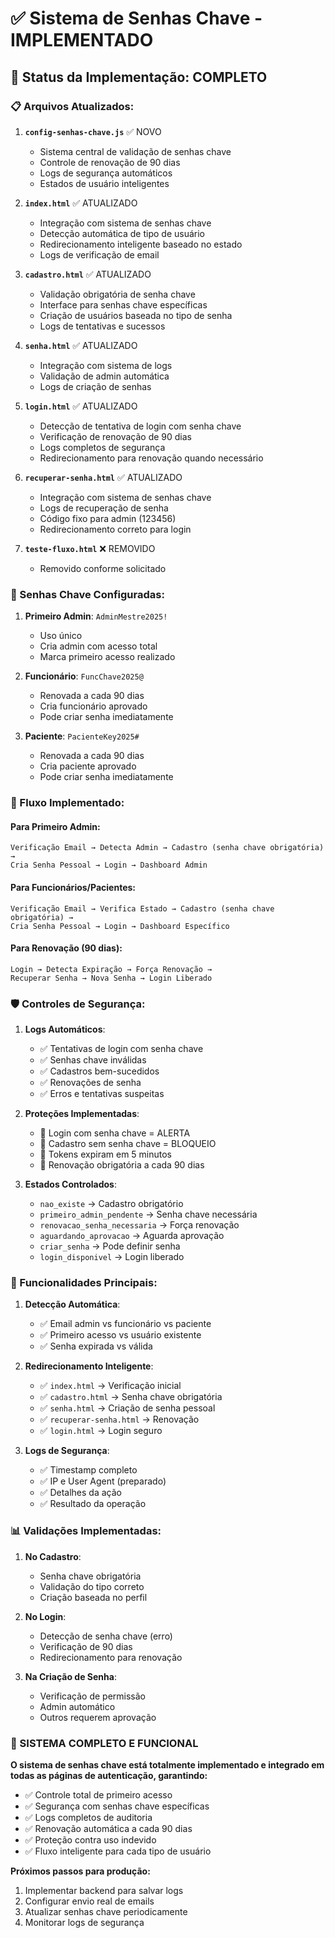 # ✅ Sistema de Senhas Chave - IMPLEMENTADO

## 🎯 Status da Implementação: COMPLETO

### 📋 Arquivos Atualizados:

1. **`config-senhas-chave.js`** ✅ NOVO
   - Sistema central de validação de senhas chave
   - Controle de renovação de 90 dias
   - Logs de segurança automáticos
   - Estados de usuário inteligentes

2. **`index.html`** ✅ ATUALIZADO
   - Integração com sistema de senhas chave
   - Detecção automática de tipo de usuário
   - Redirecionamento inteligente baseado no estado
   - Logs de verificação de email

3. **`cadastro.html`** ✅ ATUALIZADO
   - Validação obrigatória de senha chave
   - Interface para senhas chave específicas
   - Criação de usuários baseada no tipo de senha
   - Logs de tentativas e sucessos

4. **`senha.html`** ✅ ATUALIZADO
   - Integração com sistema de logs
   - Validação de admin automática
   - Logs de criação de senhas

5. **`login.html`** ✅ ATUALIZADO
   - Detecção de tentativa de login com senha chave
   - Verificação de renovação de 90 dias
   - Logs completos de segurança
   - Redirecionamento para renovação quando necessário

6. **`recuperar-senha.html`** ✅ ATUALIZADO
   - Integração com sistema de senhas chave
   - Logs de recuperação de senha
   - Código fixo para admin (123456)
   - Redirecionamento correto para login

7. **`teste-fluxo.html`** ❌ REMOVIDO
   - Removido conforme solicitado

### 🔐 Senhas Chave Configuradas:

1. **Primeiro Admin**: `AdminMestre2025!`
   - Uso único
   - Cria admin com acesso total
   - Marca primeiro acesso realizado

2. **Funcionário**: `FuncChave2025@`
   - Renovada a cada 90 dias
   - Cria funcionário aprovado
   - Pode criar senha imediatamente

3. **Paciente**: `PacienteKey2025#`
   - Renovada a cada 90 dias
   - Cria paciente aprovado
   - Pode criar senha imediatamente

### 🔄 Fluxo Implementado:

#### Para Primeiro Admin:
```
Verificação Email → Detecta Admin → Cadastro (senha chave obrigatória) → 
Cria Senha Pessoal → Login → Dashboard Admin
```

#### Para Funcionários/Pacientes:
```
Verificação Email → Verifica Estado → Cadastro (senha chave obrigatória) → 
Cria Senha Pessoal → Login → Dashboard Específico
```

#### Para Renovação (90 dias):
```
Login → Detecta Expiração → Força Renovação → 
Recuperar Senha → Nova Senha → Login Liberado
```

### 🛡️ Controles de Segurança:

1. **Logs Automáticos**:
   - ✅ Tentativas de login com senha chave
   - ✅ Senhas chave inválidas
   - ✅ Cadastros bem-sucedidos
   - ✅ Renovações de senha
   - ✅ Erros e tentativas suspeitas

2. **Proteções Implementadas**:
   - 🚫 Login com senha chave = ALERTA
   - 🚫 Cadastro sem senha chave = BLOQUEIO
   - 🚫 Tokens expiram em 5 minutos
   - 🚫 Renovação obrigatória a cada 90 dias

3. **Estados Controlados**:
   - `nao_existe` → Cadastro obrigatório
   - `primeiro_admin_pendente` → Senha chave necessária
   - `renovacao_senha_necessaria` → Força renovação
   - `aguardando_aprovacao` → Aguarda aprovação
   - `criar_senha` → Pode definir senha
   - `login_disponivel` → Login liberado

### 🔧 Funcionalidades Principais:

1. **Detecção Automática**:
   - ✅ Email admin vs funcionário vs paciente
   - ✅ Primeiro acesso vs usuário existente
   - ✅ Senha expirada vs válida

2. **Redirecionamento Inteligente**:
   - ✅ `index.html` → Verificação inicial
   - ✅ `cadastro.html` → Senha chave obrigatória
   - ✅ `senha.html` → Criação de senha pessoal
   - ✅ `recuperar-senha.html` → Renovação
   - ✅ `login.html` → Login seguro

3. **Logs de Segurança**:
   - ✅ Timestamp completo
   - ✅ IP e User Agent (preparado)
   - ✅ Detalhes da ação
   - ✅ Resultado da operação

### 📊 Validações Implementadas:

1. **No Cadastro**:
   - Senha chave obrigatória
   - Validação do tipo correto
   - Criação baseada no perfil

2. **No Login**:
   - Detecção de senha chave (erro)
   - Verificação de 90 dias
   - Redirecionamento para renovação

3. **Na Criação de Senha**:
   - Verificação de permissão
   - Admin automático
   - Outros requerem aprovação

### 🎉 SISTEMA COMPLETO E FUNCIONAL

**O sistema de senhas chave está totalmente implementado e integrado em todas as páginas de autenticação, garantindo:**

- ✅ Controle total de primeiro acesso
- ✅ Segurança com senhas chave específicas
- ✅ Logs completos de auditoria
- ✅ Renovação automática a cada 90 dias
- ✅ Proteção contra uso indevido
- ✅ Fluxo inteligente para cada tipo de usuário

**Próximos passos para produção:**
1. Implementar backend para salvar logs
2. Configurar envio real de emails
3. Atualizar senhas chave periodicamente
4. Monitorar logs de segurança
